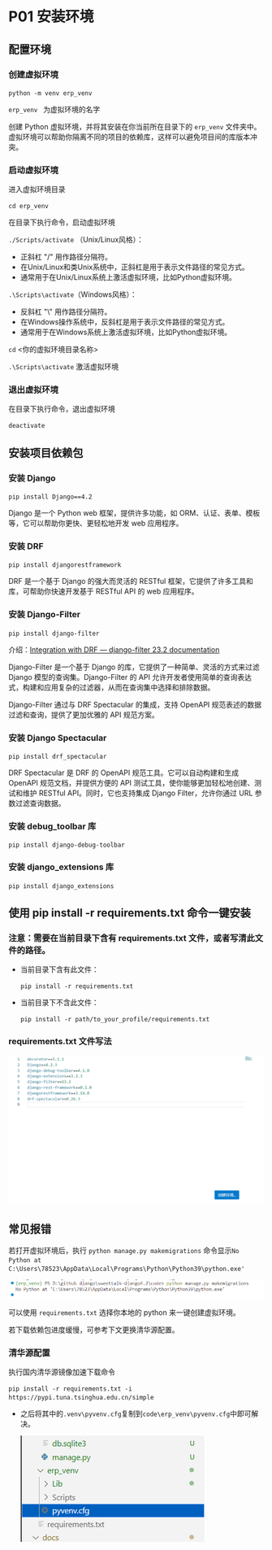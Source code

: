 # P01 安装环境

## 配置环境

### 创建虚拟环境

`python -m venv erp_venv`

`erp_venv ` 为虚拟环境的名字

创建 Python 虚拟环境，并将其安装在你当前所在目录下的 `erp_venv` 文件夹中。虚拟环境可以帮助你隔离不同的项目的依赖库，这样可以避免项目间的库版本冲突。

### 启动虚拟环境

进入虚拟环境目录

`cd erp_venv`

在目录下执行命令，启动虚拟环境

`./Scripts/activate` （Unix/Linux风格）：
  - 正斜杠 "/" 用作路径分隔符。
  - 在Unix/Linux和类Unix系统中，正斜杠是用于表示文件路径的常见方式。
  - 通常用于在Unix/Linux系统上激活虚拟环境，比如Python虚拟环境。

`.\Scripts\activate`（Windows风格）：
  - 反斜杠 "\\" 用作路径分隔符。
  - 在Windows操作系统中，反斜杠是用于表示文件路径的常见方式。
  - 通常用于在Windows系统上激活虚拟环境，比如Python虚拟环境。

`cd`  <你的虚拟环境目录名称>
       
`.\Scripts\activate`   激活虚拟环境

### 退出虚拟环境

在目录下执行命令，退出虚拟环境

`deactivate`
 
## 安装项目依赖包
    

### 安装 Django

`pip install Django==4.2` 

Django 是一个 Python web 框架，提供许多功能，如 ORM、认证、表单、模板等，它可以帮助你更快、更轻松地开发 web 应用程序。

### 安装 DRF

`pip install djangorestframework`  
    
DRF 是一个基于 Django 的强大而灵活的 RESTful 框架，它提供了许多工具和库，可帮助你快速开发基于 RESTful API 的 web 应用程序。

### 安装 Django-Filter

`pip install django-filter`

介绍：[Integration with DRF — django-filter 23.2 documentation](https://django-filter.readthedocs.io/en/stable/guide/rest_framework.html#drf-integration)

Django-Filter 是一个基于 Django 的库，它提供了一种简单、灵活的方式来过滤 Django 模型的查询集。Django-Filter 的 API 允许开发者使用简单的查询表达式，构建和应用复杂的过滤器，从而在查询集中选择和排除数据。

Django-Filter 通过与 DRF Spectacular 的集成，支持 OpenAPI 规范表述的数据过滤和查询，提供了更加优雅的 API 规范方案。


### 安装 Django Spectacular

`pip install drf_spectacular` 

DRF Spectacular 是 DRF 的 OpenAPI 规范工具。它可以自动构建和生成 OpenAPI 规范文档，并提供方便的 API 测试工具，使你能够更加轻松地创建、测试和维护 RESTful API。同时，它也支持集成 Django Filter，允许你通过 URL 参数过滤查询数据。

### 安装 debug_toolbar 库

`pip install django-debug-toolbar`

### 安装 django_extensions 库

`pip install django_extensions`  

## 使用 pip install -r requirements.txt 命令一键安装  
  
### 注意：需要在当前目录下含有 requirements.txt 文件，或者写清此文件的路径。  

- 当前目录下含有此文件：  

  `pip install -r requirements.txt`  

- 当前目录下不含此文件：  
  
  `pip install -r path/to_your_profile/requirements.txt`

### requirements.txt 文件写法  

![image](assets/requriements_txt.png)    

## 常见报错

若打开虚拟环境后，执行 `python manage.py makemigrations` 命令显示`No Python at C:\Users\78523\AppData\Local\Programs\Python\Python39\python.exe'`  
  
![image](assets/erp_venv.png)

可以使用 `requirements.txt` 选择你本地的 python 来一键创建虚拟环境。

若下载依赖包进度缓慢，可参考下文更换清华源配置。  

###  **清华源配置**  

执行国内清华源镜像加速下载命令  

`pip install -r requirements.txt -i https://pypi.tuna.tsinghua.edu.cn/simple`

- 之后将其中的`.venv\pyvenv.cfg`复制到`code\erp_venv\pyvenv.cfg`中即可解决。
  
  ![image](assets/requirements_image.png)